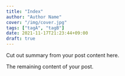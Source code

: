 ```yaml
---
title: "Index"
author: "Author Name"
cover: "/img/cover.jpg"
tags: ["tagA", "tagB"]
date: 2021-11-17T21:23:44+09:00
draft: true
---
```


Cut out summary from your post content here.

<!--more-->

The remaining content of your post.
